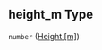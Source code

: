 ## height_m Type

`number` ([Height \[m\]](iea43_wra_data_model-properties-measurement-location-items-properties-measurement-point-items-properties-height-m.md))
